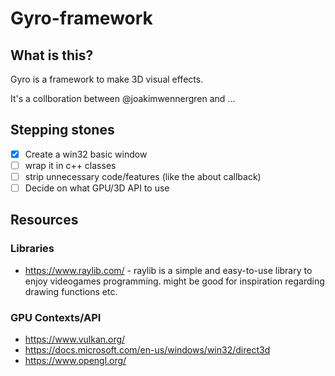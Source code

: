 # Gyro-framework

## What is this?

Gyro is a framework to make 3D visual effects.

It's a collboration between @joakimwennergren and ...

## Stepping stones
* [X] Create a win32 basic window
* [ ] wrap it in c++ classes
* [ ] strip unnecessary code/features (like the about callback)
* [ ] Decide on what GPU/3D API to use

## Resources

### Libraries
* https://www.raylib.com/ - raylib is a simple and easy-to-use library to enjoy videogames programming. 
might be good for inspiration regarding drawing functions etc.

### GPU Contexts/API
* https://www.vulkan.org/
* https://docs.microsoft.com/en-us/windows/win32/direct3d
* https://www.opengl.org/
